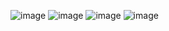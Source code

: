 ![image](https://github.com/user-attachments/assets/5c384611-9a9d-4afd-bab7-80e7a443da45)
![image](https://github.com/user-attachments/assets/8290aa11-c958-4318-bf72-dae3936d53f4)
![image](https://github.com/user-attachments/assets/ad0c42bb-3869-4176-9cb5-018778f11d0d)
![image](https://github.com/user-attachments/assets/92ae4e81-75b4-4121-bdfd-a47ec81973d8)
